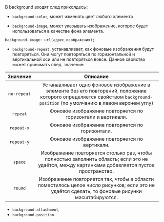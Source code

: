 В background входят след приколдесы:

- `background-color`, может изменять цвет любого элемента

- `background-image`, может указывать изображение, которое будет использоваться в качестве фона элемента.
```
background-image: url(адрес_изображения);
```

- `background-repeat`, устанавливает, как фоновые изображения будут повторяться. Они могут повторяться по горизонтальной и вертикальной оси или не повторяться вовсе. Данное свойство может принимать след. значение:

|  Значение   |                                                                                 Описание                                                                                  |
| :---------: | :-----------------------------------------------------------------------------------------------------------------------------------------------------------------------: |
| `no-repeat` | Устанавливает одно фоновое изображение в элементе без его повторений, положение которого определяется свойством `background-position` (по умолчанию в левом верхнем углу) |
|  `repeat`   |                                                        Фоновое изображение повторяется по горизонтали и вертикали.                                                        |
| `repeat-x`  |                                                              Фоновое изображение повторяется по горизонтали.                                                              |
| `repeat-y`  |                                                               Фоновое изображение повторяется по вертикали.                                                               |
|   `space`   |              Изображение повторяется столько раз, чтобы полностью заполнить область; если это не удаётся, между картинками добавляется пустое пространство.               |
|   `round`   |              Изображение повторяется так, чтобы в области поместилось целое число рисунков; если это не удаётся сделать, то фоновые рисунки масштабируются.               |


- `background-attachment`, 
- `background-position.`


